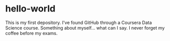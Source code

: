 # hello-world
This is my first depository. I've found GitHub through a Coursera Data Science course.
Something about myself... what can I say. I never forget my coffee before my exams.
